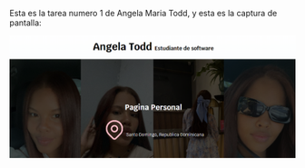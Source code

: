 Esta es la tarea numero 1 de Angela Maria Todd, y esta es la captura de pantalla:

![mi captura de pantalla](mipagina.PNG)